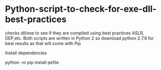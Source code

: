 # Python-script-to-check-for-exe-dll-best-practices
checks dll/exe to see if they are compiled using best practices ASLR, DEP,etc.
Both scripts are written in Python 2 so download python 2.7.9 for best results as that will come with Pip


Install dependencies 

python -m pip install pefile
